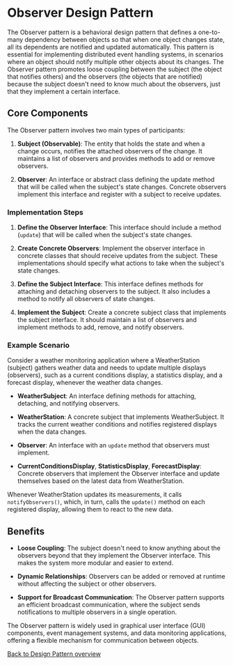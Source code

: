 # Observer Design Pattern

The Observer pattern is a behavioral design pattern that defines a one-to-many dependency between objects so that when one object changes state, all its dependents are notified and updated automatically. This pattern is essential for implementing distributed event handling systems, in scenarios where an object should notify multiple other objects about its changes. The Observer pattern promotes loose coupling between the subject (the object that notifies others) and the observers (the objects that are notified) because the subject doesn't need to know much about the observers, just that they implement a certain interface.

## Core Components

The Observer pattern involves two main types of participants:

1. **Subject (Observable)**: The entity that holds the state and when a change occurs, notifies the attached observers of the change. It maintains a list of observers and provides methods to add or remove observers.

2. **Observer**: An interface or abstract class defining the update method that will be called when the subject's state changes. Concrete observers implement this interface and register with a subject to receive updates.

### Implementation Steps

1. **Define the Observer Interface**: This interface should include a method (`update`) that will be called when the subject's state changes.

2. **Create Concrete Observers**: Implement the observer interface in concrete classes that should receive updates from the subject. These implementations should specify what actions to take when the subject's state changes.

3. **Define the Subject Interface**: This interface defines methods for attaching and detaching observers to the subject. It also includes a method to notify all observers of state changes.

4. **Implement the Subject**: Create a concrete subject class that implements the subject interface. It should maintain a list of observers and implement methods to add, remove, and notify observers.

### Example Scenario

Consider a weather monitoring application where a WeatherStation (subject) gathers weather data and needs to update multiple displays (observers), such as a current conditions display, a statistics display, and a forecast display, whenever the weather data changes.

- **WeatherSubject**: An interface defining methods for attaching, detaching, and notifying observers.

- **WeatherStation**: A concrete subject that implements WeatherSubject. It tracks the current weather conditions and notifies registered displays when the data changes.

- **Observer**: An interface with an `update` method that observers must implement.

- **CurrentConditionsDisplay**, **StatisticsDisplay**, **ForecastDisplay**: Concrete observers that implement the Observer interface and update themselves based on the latest data from WeatherStation.

Whenever WeatherStation updates its measurements, it calls `notifyObservers()`, which, in turn, calls the `update()` method on each registered display, allowing them to react to the new data.

## Benefits

- **Loose Coupling**: The subject doesn't need to know anything about the observers beyond that they implement the Observer interface. This makes the system more modular and easier to extend.

- **Dynamic Relationships**: Observers can be added or removed at runtime without affecting the subject or other observers.

- **Support for Broadcast Communication**: The Observer pattern supports an efficient broadcast communication, where the subject sends notifications to multiple observers in a single operation.

The Observer pattern is widely used in graphical user interface (GUI) components, event management systems, and data monitoring applications, offering a flexible mechanism for communication between objects.

[Back to Design Pattern overview](./README.md)
